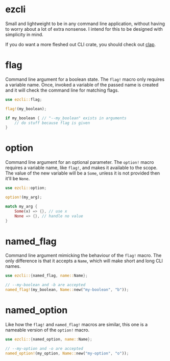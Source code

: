 # ezcli
Small and lightweight to be in any command line application, without having to worry
about a lot of extra nonsense. I intend for this to be designed with simplicity in mind.

If you do want a more fleshed out CLI crate, you should check out 
[clap](https://crates.io/crates/clap).

# flag
Command line argument for a boolean state. The `flag!` macro only requires a variable
name. Once, invoked a variable of the passed name is created and it will check the
command line for matching flags.
```rust
use ezcli::flag;

flag!(my_boolean);

if my_boolean { // "--my_boolean" exists in arguments
    // do stuff because flag is given
}
```

# option
Command line argument for an optional parameter. The `option!` macro requires a
variable name, like `flag!`, and makes it available to the scope. The value of the
new variable will be a `Some`, unless it is not provided then it'll be `None`.
```rust
use ezcli::option;

option!(my_arg);

match my_arg {
    Some(x) => {}, // use x
    None => {}, // handle no value
}
```

# named_flag
Command line argument mimicking the behaviour of the `flag!` macro. The only
difference is that it accepts a `Name`, which will make short and long CLI names.
```rust
use ezcli::{named_flag, name::Name};

// --my-boolean and -b are accepted
named_flag!(my_boolean, Name::new("my-boolean", "b")); 
```

# named_option
Like how the `flag!` and `named_flag!` macros are similar, this one is a nameable
version of the `option!` macro. 
```rust
use ezcli::{named_option, name::Name};

// --my-option and -o are accepted
named_option!(my_option, Name::new("my-option", "o"));
```
